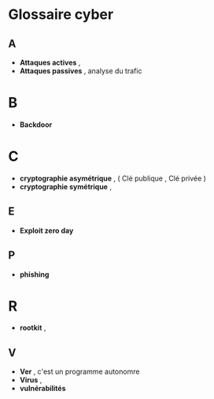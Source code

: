 # Glossaire cyber

## A
* **Attaques actives** ,  
* **Attaques passives** , analyse du trafic 

# B
* **Backdoor**

# C
* **cryptographie asymétrique** , ( Clé publique , Clé privée )
* **cryptographie symétrique** ,

  
## E
* **Exploit zero day**

## P
* **phishing**

  
# R
* **rootkit** , 

## V
* **Ver** , c'est un programme autonomre
* **Virus** ,
*  **vulnérabilités**
